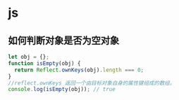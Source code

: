 # js

## 如何判断对象是否为空对象

```js
let obj = {};
function isEmpty(obj) {
  return Reflect.ownKeys(obj).length === 0;
}
//reflect.ownKeys 返回一个由目标对象自身的属性键组成的数组。
console.log(isEmpty(obj)); // true
```
